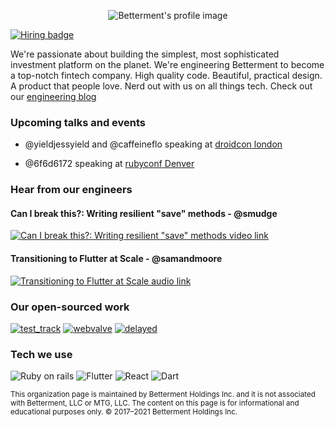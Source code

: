 <p align="center">
  <img src="https://avatars.githubusercontent.com/u/871554?s=200&v=4" alt="Betterment's profile image"/>
</p>

[![Hiring badge](https://img.shields.io/badge/We're-hiring-green.svg)](https://www.betterment.com/careers/)

We're passionate about building the simplest, most sophisticated investment platform on the planet. We're engineering Betterment to become a top-notch fintech company. High quality code. Beautiful, practical design. A product that people love. Nerd out with us on all things tech. Check out our [engineering blog](https://www.betterment.com/category/engineering/)

### Upcoming talks and events

- @yieldjessyield and @caffeineflo speaking at [droidcon london](https://www.london.droidcon.com/program/is-flutter-the-coke-zero-of-the-mobile-world%3F)

- @6f6d6172 speaking at [rubyconf Denver](https://rubyconf.org/program/sessions#session-1211)

### Hear from our engineers

#### Can I break this?: Writing resilient "save" methods - @smudge
[![Can I break this?: Writing resilient "save" methods video link](https://img.youtube.com/vi/TuhS13rBoVY/0.jpg)](https://www.youtube.com/watch?v=TuhS13rBoVY)

#### Transitioning to Flutter at Scale - @samandmoore
[![Transitioning to Flutter at Scale audio link](https://venturi-group.com/content/uploads/2020/11/Venturis-Voice-Web-Template-New-28.png)](https://soundcloud.com/user-910706127/transitioning-to-flutter-at-scale)

### Our open-sourced work

[![test_track](https://github-readme-stats.vercel.app/api/pin/?username=Betterment&repo=test_track)](https://github.com/Betterment/test_track)
[![webvalve](https://github-readme-stats.vercel.app/api/pin/?username=Betterment&repo=webvalve)](https://github.com/Betterment/webvalve)
[![delayed](https://github-readme-stats.vercel.app/api/pin/?username=Betterment&repo=delayed)](https://github.com/Betterment/delayed)

### Tech we use
![Ruby on rails](https://img.shields.io/badge/Ruby_on_Rails-CC0000?style=for-the-badge&logo=ruby-on-rails&logoColor=white)
![Flutter](https://img.shields.io/badge/Flutter-02569B?style=for-the-badge&logo=flutter&logoColor=white)
![React](https://img.shields.io/badge/React-20232A?style=for-the-badge&logo=react&logoColor=61DAFB)
![Dart](https://img.shields.io/badge/Dart-0175C2?style=for-the-badge&logo=dart&logoColor=white)

<sub>This organization page is maintained by Betterment Holdings Inc. and it is not associated with Betterment, LLC or MTG, LLC. The content on this page is for informational and educational purposes only. © 2017–2021 Betterment Holdings Inc.</sub>